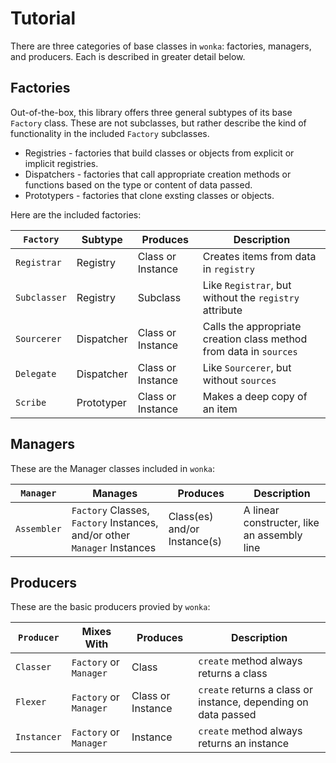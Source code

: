 # Tutorial

There are three categories of base classes in `wonka`: factories, managers, and
producers. Each is described in greater detail below.

## Factories

Out-of-the-box, this library offers three general subtypes of its base `Factory` class. These are not subclasses, but rather describe the kind of functionality in the included `Factory` subclasses.

* Registries - factories that build classes or objects from explicit or implicit registries.
* Dispatchers - factories that call appropriate creation methods or functions based on the type or content of data passed.
* Prototypers - factories that clone exsting classes or objects.

Here are the included factories:

| `Factory` | Subtype | Produces | Description |
| --- | --- | --- | --- |
| `Registrar` | Registry | Class or Instance | Creates items from data in `registry` |
| `Subclasser` | Registry | Subclass | Like `Registrar`, but without the `registry` attribute |
| `Sourcerer` | Dispatcher | Class or Instance | Calls the appropriate creation class method from data in `sources` |
| `Delegate` | Dispatcher | Class or Instance | Like `Sourcerer`, but without `sources` |
| `Scribe` | Prototyper | Class or Instance | Makes a deep copy of an item |

## Managers

These are the Manager classes included in `wonka`:

| `Manager` | Manages | Produces | Description |
| --- | --- | --- | --- |
| `Assembler` | `Factory` Classes, `Factory` Instances, and/or other `Manager` Instances | Class(es) and/or Instance(s) | A linear constructer, like an assembly line |

## Producers

These are the basic producers provied by `wonka`:

| `Producer` | Mixes With | Produces | Description |
| --- | --- | --- | --- |
| `Classer` | `Factory` or `Manager` | Class | `create` method always returns a class |
| `Flexer` | `Factory` or `Manager` | Class or Instance | `create` returns a class or instance, depending on data passed |
| `Instancer` | `Factory` or `Manager` | Instance | `create` method always returns an instance |
